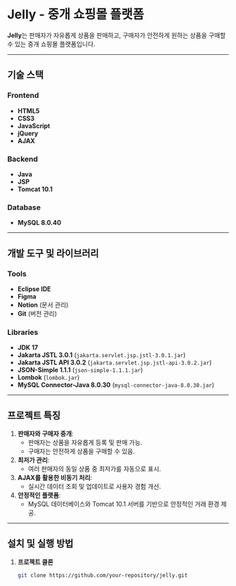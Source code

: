 # Jelly - 중개 쇼핑몰 플랫폼

**Jelly**는 판매자가 자유롭게 상품을 판매하고, 구매자가 안전하게 원하는 상품을 구매할 수 있는 중개 쇼핑몰 플랫폼입니다.

---

## 기술 스택

### Frontend
- **HTML5**
- **CSS3**
- **JavaScript**
- **jQuery**
- **AJAX**

### Backend
- **Java**
- **JSP**
- **Tomcat 10.1**

### Database
- **MySQL 8.0.40**

---

## 개발 도구 및 라이브러리

### Tools
- **Eclipse IDE**
- **Figma**
- **Notion** (문서 관리)
- **Git** (버전 관리)

### Libraries
- **JDK 17**
- **Jakarta JSTL 3.0.1** (`jakarta.servlet.jsp.jstl-3.0.1.jar`)
- **Jakarta JSTL API 3.0.2** (`jakarta.servlet.jsp.jstl-api-3.0.2.jar`)
- **JSON-Simple 1.1.1** (`json-simple-1.1.1.jar`)
- **Lombok** (`lombok.jar`)
- **MySQL Connector-Java 8.0.30** (`mysql-connector-java-8.0.30.jar`)

---

## 프로젝트 특징
1. **판매자와 구매자 중개**:
   - 판매자는 상품을 자유롭게 등록 및 판매 가능.
   - 구매자는 안전하게 상품을 구매할 수 있음.
2. **최저가 관리**:
   - 여러 판매자의 동일 상품 중 최저가를 자동으로 표시.
3. **AJAX를 활용한 비동기 처리**:
   - 실시간 데이터 조회 및 업데이트로 사용자 경험 개선.
4. **안정적인 플랫폼**:
   - MySQL 데이터베이스와 Tomcat 10.1 서버를 기반으로 안정적인 거래 환경 제공.

---

## 설치 및 실행 방법
1. **프로젝트 클론**
   ```bash
   git clone https://github.com/your-repository/jelly.git
